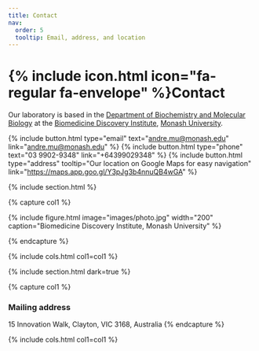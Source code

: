```yaml
---
title: Contact
nav:
  order: 5
  tooltip: Email, address, and location
---
```


# {% include icon.html icon="fa-regular fa-envelope" %}Contact

Our laboratory is based in the [Department of Biochemistry and Molecular Biology](https://www.monash.edu/discovery-institute/departments/biochemistry-and-molecular-biology) at the [Biomedicine Discovery Institute](https://www.monash.edu/discovery-institute), [Monash University](https://www.monash.edu). 

{%
  include button.html
  type="email"
  text="andre.mu@monash.edu"
  link="andre.mu@monash.edu"
%}
{%
  include button.html
  type="phone"
  text="03 9902-9348"
  link="+64399029348"
%}
{%
  include button.html
  type="address"
  tooltip="Our location on Google Maps for easy navigation"
  link="https://maps.app.goo.gl/Y3pJg3b4nnuQB4wGA"
%}

{% include section.html %}

{% capture col1 %}

{%
  include figure.html
  image="images/photo.jpg" width="200"
  caption="Biomedicine Discovery Institute, Monash University"
%}

{% endcapture %}



{% include cols.html col1=col1  %}

{% include section.html dark=true %}

{% capture col1 %}
### Mailing address 
15 Innovation Walk, Clayton, VIC 3168, Australia
{% endcapture %}


{% include cols.html col1=col1 %}
